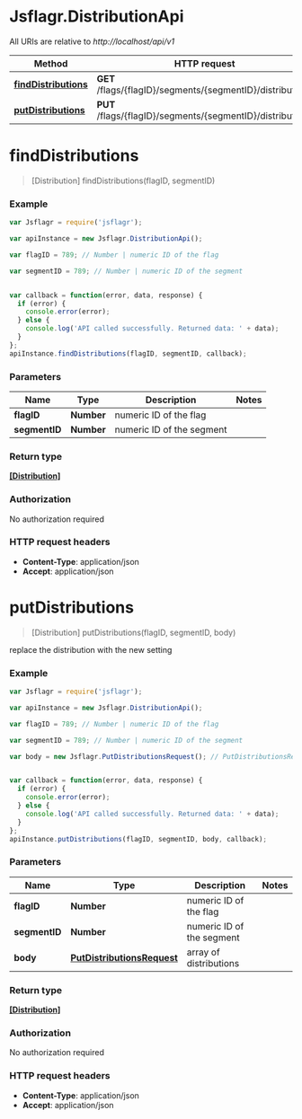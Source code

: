 # Jsflagr.DistributionApi

All URIs are relative to *http://localhost/api/v1*

Method | HTTP request | Description
------------- | ------------- | -------------
[**findDistributions**](DistributionApi.md#findDistributions) | **GET** /flags/{flagID}/segments/{segmentID}/distributions | 
[**putDistributions**](DistributionApi.md#putDistributions) | **PUT** /flags/{flagID}/segments/{segmentID}/distributions | 


<a name="findDistributions"></a>
# **findDistributions**
> [Distribution] findDistributions(flagID, segmentID)



### Example
```javascript
var Jsflagr = require('jsflagr');

var apiInstance = new Jsflagr.DistributionApi();

var flagID = 789; // Number | numeric ID of the flag

var segmentID = 789; // Number | numeric ID of the segment


var callback = function(error, data, response) {
  if (error) {
    console.error(error);
  } else {
    console.log('API called successfully. Returned data: ' + data);
  }
};
apiInstance.findDistributions(flagID, segmentID, callback);
```

### Parameters

Name | Type | Description  | Notes
------------- | ------------- | ------------- | -------------
 **flagID** | **Number**| numeric ID of the flag | 
 **segmentID** | **Number**| numeric ID of the segment | 

### Return type

[**[Distribution]**](Distribution.md)

### Authorization

No authorization required

### HTTP request headers

 - **Content-Type**: application/json
 - **Accept**: application/json

<a name="putDistributions"></a>
# **putDistributions**
> [Distribution] putDistributions(flagID, segmentID, body)



replace the distribution with the new setting

### Example
```javascript
var Jsflagr = require('jsflagr');

var apiInstance = new Jsflagr.DistributionApi();

var flagID = 789; // Number | numeric ID of the flag

var segmentID = 789; // Number | numeric ID of the segment

var body = new Jsflagr.PutDistributionsRequest(); // PutDistributionsRequest | array of distributions


var callback = function(error, data, response) {
  if (error) {
    console.error(error);
  } else {
    console.log('API called successfully. Returned data: ' + data);
  }
};
apiInstance.putDistributions(flagID, segmentID, body, callback);
```

### Parameters

Name | Type | Description  | Notes
------------- | ------------- | ------------- | -------------
 **flagID** | **Number**| numeric ID of the flag | 
 **segmentID** | **Number**| numeric ID of the segment | 
 **body** | [**PutDistributionsRequest**](PutDistributionsRequest.md)| array of distributions | 

### Return type

[**[Distribution]**](Distribution.md)

### Authorization

No authorization required

### HTTP request headers

 - **Content-Type**: application/json
 - **Accept**: application/json

